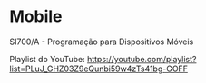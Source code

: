 # Mobile
SI700/A - Programação para Dispositivos Móveis

Playlist do YouTube: https://youtube.com/playlist?list=PLuJ_GHZ03Z9eQunbi59w4zTs41bg-GOFF
